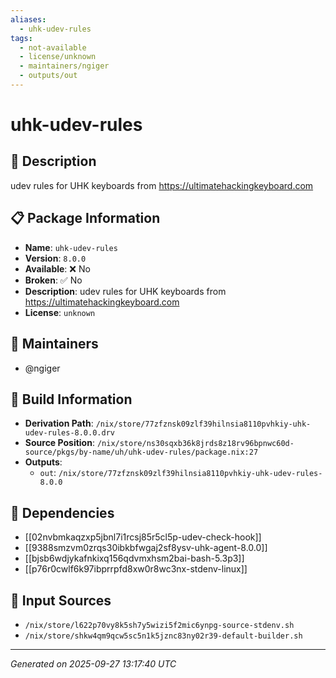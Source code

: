 ```yaml
---
aliases:
  - uhk-udev-rules
tags:
  - not-available
  - license/unknown
  - maintainers/ngiger
  - outputs/out
---
```


# uhk-udev-rules

## 📝 Description

udev rules for UHK keyboards from https://ultimatehackingkeyboard.com

## 📋 Package Information

- **Name**: `uhk-udev-rules`
- **Version**: `8.0.0`
- **Available**: ❌ No
- **Broken**: ✅ No
- **Description**: udev rules for UHK keyboards from https://ultimatehackingkeyboard.com
- **License**: `unknown`
## 👥 Maintainers

- @ngiger


## 🔧 Build Information

- **Derivation Path**: `/nix/store/77zfznsk09zlf39hilnsia8110pvhkiy-uhk-udev-rules-8.0.0.drv`
- **Source Position**: `/nix/store/ns30sqxb36k8jrds8z18rv96bpnwc60d-source/pkgs/by-name/uh/uhk-udev-rules/package.nix:27`
- **Outputs**:
  - `out`:  `/nix/store/77zfznsk09zlf39hilnsia8110pvhkiy-uhk-udev-rules-8.0.0`

## 🔗 Dependencies

- [[02nvbmkaqzxp5jbnl7i1rcsj85r5cl5p-udev-check-hook]]
- [[9388smzvm0zrqs30ibkbfwgaj2sf8ysv-uhk-agent-8.0.0]]
- [[bjsb6wdjykafnkixq156qdvmxhsm2bai-bash-5.3p3]]
- [[p76r0cwlf6k97ibprrpfd8xw0r8wc3nx-stdenv-linux]]

## 📁 Input Sources

- `/nix/store/l622p70vy8k5sh7y5wizi5f2mic6ynpg-source-stdenv.sh`
- `/nix/store/shkw4qm9qcw5sc5n1k5jznc83ny02r39-default-builder.sh`

---
*Generated on 2025-09-27 13:17:40 UTC*
